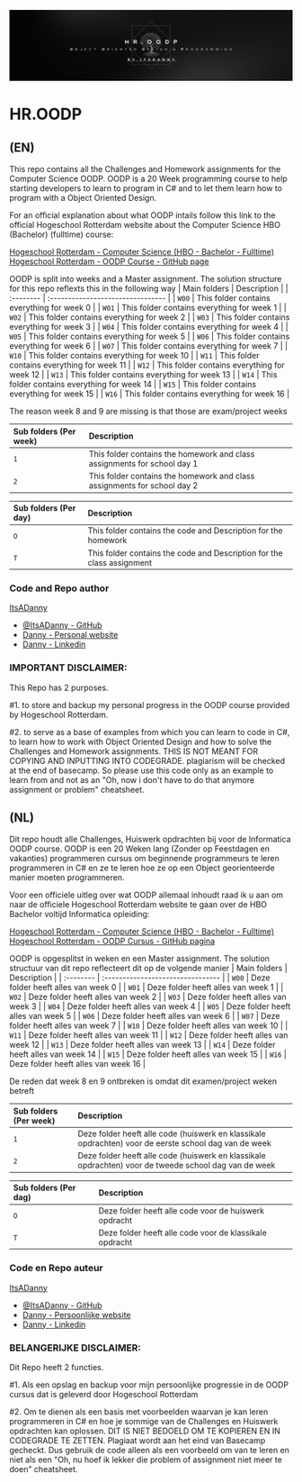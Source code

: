 
![OODP logo](https://github.com/ItsADanny/HR.OODP/blob/main/HR.OODP-Banner.png?raw=true)


# HR.OODP

## (EN)
This repo contains all the Challenges and Homework assignments for the Computer Science OODP. OODP is a 20 Week programming course to help starting developers to learn to program in C# and to let them learn how to program with a Object Oriented Design.

For an official explanation about what OODP intails follow this link to the official Hogeschool Rotterdam website about the Computer Science HBO (Bachelor) (fulltime) course:

[Hogeschool Rotterdam - Computer Science (HBO - Bachelor - Fulltime)](https://www.hogeschoolrotterdam.nl/opleidingen/bachelor/informatica/voltijd/)
[Hogeschool Rotterdam - OODP Course - GitHub page](https://github.com/hogeschool/OODP)


OODP is split into weeks and a Master assignment.
The solution structure for this repo reflexts this in the following way
| Main folders | Description                       |
| :-------- | :-------------------------------- |
| `W00` | This folder contains everything for week 0 |
| `W01` | This folder contains everything for week 1 |
| `W02` | This folder contains everything for week 2 |
| `W03` | This folder contains everything for week 3 |
| `W04` | This folder contains everything for week 4 |
| `W05` | This folder contains everything for week 5 |
| `W06` | This folder contains everything for week 6 |
| `W07` | This folder contains everything for week 7 |
| `W10` | This folder contains everything for week 10 |
| `W11` | This folder contains everything for week 11 |
| `W12` | This folder contains everything for week 12 |
| `W13` | This folder contains everything for week 13 |
| `W14` | This folder contains everything for week 14 |
| `W15` | This folder contains everything for week 15 |
| `W16` | This folder contains everything for week 16 |

The reason week 8 and 9 are missing is that those are exam/project weeks


| Sub folders (Per week) | Description                       |
| :-------- | :-------------------------------- |
| `1` | This folder contains the homework and class assignments for school day 1 |
| `2` | This folder contains the homework and class assignments for school day 2 |

| Sub folders (Per day) | Description                       |
| :-------- | :-------------------------------- |
| `O` | This folder contains the code and Description for the homework |
| `T` | This folder contains the code and Description for the class assignment |

### Code and Repo author

[ItsADanny]()
- [@ItsADanny - GitHub](https://github.com/ItsADanny)
- [Danny - Personal website](https://ddesnoo.nl)
- [Danny - Linkedin](https://www.linkedin.com/in/ddesnoo/)

### IMPORTANT DISCLAIMER:

This Repo has 2 purposes.

#1.
to store and backup my personal progress in the OODP course provided by Hogeschool Rotterdam.

#2.
to serve as a base of examples from which you can learn to code in C#, to learn how to work with Object Oriented Design and how to solve the Challenges and Homework assignments. THIS IS NOT MEANT FOR COPYING AND INPUTTING INTO CODEGRADE. plagiarism will be checked at the end of basecamp. So please use this code only as an example to learn from and not as an "Oh, now i don't have to do that anymore assignment or problem" cheatsheet.

## (NL)

Dit repo houdt alle Challenges, Huiswerk opdrachten bij voor de Informatica OODP course.
OODP is een 20 Weken lang (Zonder op Feestdagen en vakanties) programmeren cursus om beginnende programmeurs te leren programmeren in C# en ze te leren hoe ze op een Object georienteerde manier moeten programmeren.

Voor een officiele uitleg over wat OODP allemaal inhoudt raad ik u aan om naar de officiele Hogeschool Rotterdam website te gaan over de HBO Bachelor voltijd Informatica opleiding:

[Hogeschool Rotterdam - Computer Science (HBO - Bachelor - Fulltime)](https://www.hogeschoolrotterdam.nl/opleidingen/bachelor/informatica/voltijd/)
[Hogeschool Rotterdam - OODP Cursus - GitHub pagina](https://github.com/hogeschool/OODP)

OODP is opgesplitst in weken en een Master assignment. The solution structuur van dit repo reflecteert dit op de volgende manier
| Main folders | Description                       |
| :-------- | :-------------------------------- |
| `W00` | Deze folder heeft alles van week 0 |
| `W01`      | Deze folder heeft alles van week 1 |
| `W02`      | Deze folder heeft alles van week 2 |
| `W03`      | Deze folder heeft alles van week 3 |
| `W04`      | Deze folder heeft alles van week 4 |
| `W05`      | Deze folder heeft alles van week 5 |
| `W06`      | Deze folder heeft alles van week 6 |
| `W07`      | Deze folder heeft alles van week 7 |
| `W10`      | Deze folder heeft alles van week 10 |
| `W11`      | Deze folder heeft alles van week 11 |
| `W12`      | Deze folder heeft alles van week 12 |
| `W13`      | Deze folder heeft alles van week 13 |
| `W14`      | Deze folder heeft alles van week 14 |
| `W15`      | Deze folder heeft alles van week 15 |
| `W16`      | Deze folder heeft alles van week 16 |

De reden dat week 8 en 9 ontbreken is omdat dit examen/project weken betreft


| Sub folders (Per week) | Description                       |
| :-------- | :-------------------------------- |
| `1` | Deze folder heeft alle code (huiswerk en klassikale opdrachten) voor de eerste school dag van de week |
| `2` | Deze folder heeft alle code (huiswerk en klassikale opdrachten) voor de tweede school dag van de week |

| Sub folders (Per dag) | Description                       |
| :-------- | :-------------------------------- |
| `O` | Deze folder heeft alle code voor de huiswerk opdracht |
| `T` | Deze folder heeft alle code voor de klassikale opdracht |

### Code en Repo auteur

[ItsADanny]()
- [@ItsADanny - GitHub](https://github.com/ItsADanny)
- [Danny - Persoonlijke website](https://ddesnoo.nl)
- [Danny - Linkedin](https://www.linkedin.com/in/ddesnoo/)

### BELANGERIJKE DISCLAIMER:

Dit Repo heeft 2 functies.

#1.
Als een opslag en backup voor mijn persoonlijke progressie in de OODP cursus dat is geleverd door Hogeschool Rotterdam

#2.
Om te dienen als een basis met voorbeelden waarvan je kan leren programmeren in C# en hoe je sommige van de Challenges en Huiswerk opdrachten kan oplossen. DIT IS NIET BEDOELD OM TE KOPIEREN EN IN CODEGRADE TE ZETTEN. Plagiaat wordt aan het eind van Basecamp gecheckt. Dus gebruik de code alleen als een voorbeeld om van te leren en niet als een "Oh, nu hoef ik lekker die problem of assignment niet meer te doen" cheatsheet.

